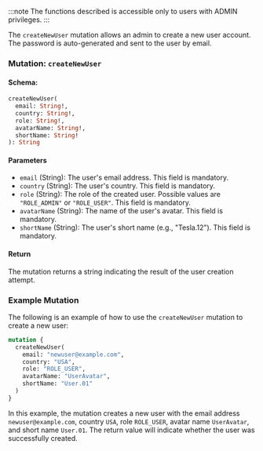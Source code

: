 :::note
The functions described is accessible only to users with ADMIN privileges.
:::

The `createNewUser` mutation allows an admin to create a new user account. The password is auto-generated and sent to the user by email.

### Mutation: `createNewUser`

#### Schema:
```graphql
createNewUser(
  email: String!,
  country: String!,
  role: String!,
  avatarName: String!,
  shortName: String!
): String
```

#### Parameters

- `email` (String): The user's email address. This field is mandatory.
- `country` (String): The user's country. This field is mandatory.
- `role` (String): The role of the created user. Possible values are `"ROLE_ADMIN"` or `"ROLE_USER"`. This field is mandatory.
- `avatarName` (String): The name of the user's avatar. This field is mandatory.
- `shortName` (String): The user's short name (e.g., "Tesla.12"). This field is mandatory.

#### Return

The mutation returns a string indicating the result of the user creation attempt.

### Example Mutation

The following is an example of how to use the `createNewUser` mutation to create a new user:

```graphql
mutation {
  createNewUser(
    email: "newuser@example.com",
    country: "USA",
    role: "ROLE_USER",
    avatarName: "UserAvatar",
    shortName: "User.01"
  )
}
```

In this example, the mutation creates a new user with the email address `newuser@example.com`, country `USA`, role `ROLE_USER`, avatar name `UserAvatar`, and short name `User.01`. The return value will indicate whether the user was successfully created.
```